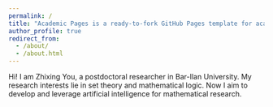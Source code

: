 ```yaml
---
permalink: /
title: "Academic Pages is a ready-to-fork GitHub Pages template for academic personal websites"
author_profile: true
redirect_from: 
  - /about/
  - /about.html
---
```


Hi! I am Zhixing You, a postdoctoral researcher in Bar-Ilan University. My research interests lie in set theory and mathematical logic. Now I aim to develop and leverage artificial intelligence for mathematical research.
